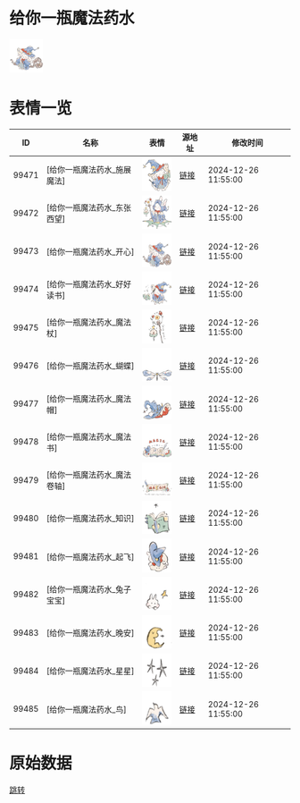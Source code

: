 # 给你一瓶魔法药水

<img src="./cover.png" height="60" alt="cover" />

# 表情一览

|ID|名称|表情|源地址|修改时间|
|----|----|----|----|----|
|99471|[给你一瓶魔法药水_施展魔法]|<img src="./pic/099471_%5B给你一瓶魔法药水_施展魔法%5D.png" height="60" alt="施展魔法"/>|[链接](https://i0.hdslb.com/bfs/garb/e54cb63e8f5fc560a9a9befe1616bf15ef0eb3cc.png)|2024-12-26 11:55:00|
|99472|[给你一瓶魔法药水_东张西望]|<img src="./pic/099472_%5B给你一瓶魔法药水_东张西望%5D.png" height="60" alt="东张西望"/>|[链接](https://i0.hdslb.com/bfs/garb/833673bd226b536e2bfc23b52b0a8b053155de63.png)|2024-12-26 11:55:00|
|99473|[给你一瓶魔法药水_开心]|<img src="./pic/099473_%5B给你一瓶魔法药水_开心%5D.png" height="60" alt="开心"/>|[链接](https://i0.hdslb.com/bfs/garb/8bf2619ae2539c37c13ee553d7784e74c2b893bd.png)|2024-12-26 11:55:00|
|99474|[给你一瓶魔法药水_好好读书]|<img src="./pic/099474_%5B给你一瓶魔法药水_好好读书%5D.png" height="60" alt="好好读书"/>|[链接](https://i0.hdslb.com/bfs/garb/18b4cfd74eb930f227e61bbf54c5a5a637332bd2.png)|2024-12-26 11:55:00|
|99475|[给你一瓶魔法药水_魔法杖]|<img src="./pic/099475_%5B给你一瓶魔法药水_魔法杖%5D.png" height="60" alt="魔法杖"/>|[链接](https://i0.hdslb.com/bfs/garb/e1dfc50246a19f5b06a0404865d04798ef08f267.png)|2024-12-26 11:55:00|
|99476|[给你一瓶魔法药水_蝴蝶]|<img src="./pic/099476_%5B给你一瓶魔法药水_蝴蝶%5D.png" height="60" alt="蝴蝶"/>|[链接](https://i0.hdslb.com/bfs/garb/2181dea6d94898ede58a5d6dbc7da755aba3c507.png)|2024-12-26 11:55:00|
|99477|[给你一瓶魔法药水_魔法帽]|<img src="./pic/099477_%5B给你一瓶魔法药水_魔法帽%5D.png" height="60" alt="魔法帽"/>|[链接](https://i0.hdslb.com/bfs/garb/6c4b58c775ac0446314abec8de37c1f197bb0767.png)|2024-12-26 11:55:00|
|99478|[给你一瓶魔法药水_魔法书]|<img src="./pic/099478_%5B给你一瓶魔法药水_魔法书%5D.png" height="60" alt="魔法书"/>|[链接](https://i0.hdslb.com/bfs/garb/d1cf952e926b7a9b84ba6b04af4c808900b57994.png)|2024-12-26 11:55:00|
|99479|[给你一瓶魔法药水_魔法卷轴]|<img src="./pic/099479_%5B给你一瓶魔法药水_魔法卷轴%5D.png" height="60" alt="魔法卷轴"/>|[链接](https://i0.hdslb.com/bfs/garb/4e29cc83f2d84239a0aa1a514824ac17f011c903.png)|2024-12-26 11:55:00|
|99480|[给你一瓶魔法药水_知识]|<img src="./pic/099480_%5B给你一瓶魔法药水_知识%5D.png" height="60" alt="知识"/>|[链接](https://i0.hdslb.com/bfs/garb/ed2c35e3ecf9af7ccdc6d79a5248b9e04f91fee3.png)|2024-12-26 11:55:00|
|99481|[给你一瓶魔法药水_起飞]|<img src="./pic/099481_%5B给你一瓶魔法药水_起飞%5D.png" height="60" alt="起飞"/>|[链接](https://i0.hdslb.com/bfs/garb/570335ba84b24dfe1521273cec7d7631706172c9.png)|2024-12-26 11:55:00|
|99482|[给你一瓶魔法药水_兔子宝宝]|<img src="./pic/099482_%5B给你一瓶魔法药水_兔子宝宝%5D.png" height="60" alt="兔子宝宝"/>|[链接](https://i0.hdslb.com/bfs/garb/b8096a1156e0207abc65c298f6346d809b845755.png)|2024-12-26 11:55:00|
|99483|[给你一瓶魔法药水_晚安]|<img src="./pic/099483_%5B给你一瓶魔法药水_晚安%5D.png" height="60" alt="晚安"/>|[链接](https://i0.hdslb.com/bfs/garb/879452d86ae21a2dd38458c683a79bc630c9fac8.png)|2024-12-26 11:55:00|
|99484|[给你一瓶魔法药水_星星]|<img src="./pic/099484_%5B给你一瓶魔法药水_星星%5D.png" height="60" alt="星星"/>|[链接](https://i0.hdslb.com/bfs/garb/08a63cca9607444faec0c725578ec8cacc54968d.png)|2024-12-26 11:55:00|
|99485|[给你一瓶魔法药水_鸟]|<img src="./pic/099485_%5B给你一瓶魔法药水_鸟%5D.png" height="60" alt="鸟"/>|[链接](https://i0.hdslb.com/bfs/garb/6428f8a155279a3f736a559da0d2f7b4ba5a2bb1.png)|2024-12-26 11:55:00|

# 原始数据

[跳转](./raw.json)

